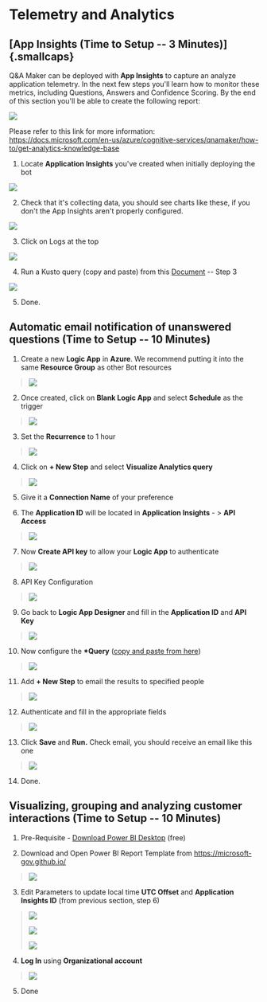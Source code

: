 Telemetry and Analytics 
=======================

[App Insights (Time to Setup -- 3 Minutes)]{.smallcaps}
-------------------------------------------------------

Q&A Maker can be deployed with **App Insights** to capture an analyze
application telemetry. In the next few steps you'll learn how to monitor
these metrics, including Questions, Answers and Confidence Scoring. By
the end of this section you'll be able to create the following report:

![](.//media/image24.png)

Please refer to this link for more information:
<https://docs.microsoft.com/en-us/azure/cognitive-services/qnamaker/how-to/get-analytics-knowledge-base>

1.  Locate **Application Insights** you've created when initially
    deploying the bot

![](.//media/image25.png)

2.  Check that it's collecting data, you should see charts like these,
    if you don't the App Insights aren't properly configured.

![](.//media/image26.png)

3.  Click on Logs at the top

![](.//media/image27.png)

4.  Run a Kusto query (copy and paste) from this
    [Document](https://docs.microsoft.com/en-us/azure/cognitive-services/qnamaker/how-to/get-analytics-knowledge-base)
    -- Step 3

![](.//media/image28.png)

5.  Done.

Automatic email notification of unanswered questions (Time to Setup -- 10 Minutes)
----------------------------------------------------------------------------------

1.  Create a new **Logic App** in **Azure**. We recommend putting it
    into the same **Resource Group** as other Bot resources

> ![](.//media/image29.png)

2.  Once created, click on **Blank Logic App** and select **Schedule**
    as the trigger

> ![](.//media/image30.png)

3.  Set the **Recurrence** to 1 hour

> ![](.//media/image31.png)

4.  Click on **+ New Step** and select **Visualize Analytics query**

> ![](.//media/image32.png)

5.  Give it a **Connection Name** of your preference

6.  The **Application ID** will be located in **Application Insights** -
    \> **API Access**

> ![](.//media/image33.png)

7.  Now **Create API key** to allow your **Logic App** to authenticate

> ![](.//media/image34.png)

8.  API Key Configuration

> ![](.//media/image35.png)

9.  Go back to **Logic App Designer** and fill in the **Application ID**
    and **API Key**

> ![](.//media/image36.png)

10. Now configure the **\*Query** ([copy and paste from
    here](https://docs.microsoft.com/en-us/azure/cognitive-services/qnamaker/how-to/get-analytics-knowledge-base#unanswered-questions))

> ![](.//media/image37.png)

11. Add **+ New Step** to email the results to specified people

> ![](.//media/image38.png)

12. Authenticate and fill in the appropriate fields

> ![](.//media/image39.png)

13. Click **Save** and **Run.** Check email, you should receive an email
    like this one

> ![](.//media/image40.png)

14. Done.

Visualizing, grouping and analyzing customer interactions (Time to Setup -- 10 Minutes)
---------------------------------------------------------------------------------------

1.  Pre-Requisite - [Download Power BI
    Desktop](https://www.microsoft.com/en-us/download/details.aspx?id=58494)
    (free)

2.  Download and Open Power BI Report Template from
    <https://microsoft-gov.github.io/>

> ![](.//media/image41.png)

3.  Edit Parameters to update local time **UTC Offset** and
    **Application Insights ID** (from previous section, step 6)

> ![](.//media/image42.png)
>
> ![](.//media/image43.png)
>
> ![](.//media/image44.png)

4.  **Log In** using **Organizational account**

> ![](.//media/image45.png)

5.  Done
